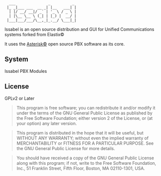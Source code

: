 ```
  ___               _          _ 
 |_ _|___ ___  __ _| |__   ___| |
  | |/ __/ __|/ _` | '_ \ / _ \ |
  | |\__ \__ \ (_| | |_) |  __/ |
 |___|___/___/\__,_|_.__/ \___|_|
```

Issabel is an open source distribution and GUI for Unified Communications systems forked from Elastix&copy;

It uses the [Asterisk©](http://www.asterisk.org/ "Asterisk Home Page") open source PBX software as its core.

System
----

Issabel PBX Modules


License
----

GPLv2 or Later

>This program is free software; you can redistribute it and/or
>modify it under the terms of the GNU General Public License
>as published by the Free Software Foundation; either version 2
>of the License, or (at your option) any later version.

>This program is distributed in the hope that it will be useful,
>but WITHOUT ANY WARRANTY; without even the implied warranty of
>MERCHANTABILITY or FITNESS FOR A PARTICULAR PURPOSE.  See the
>GNU General Public License for more details.

>You should have received a copy of the GNU General Public License
>along with this program; if not, write to the Free Software
>Foundation, Inc., 51 Franklin Street, Fifth Floor, Boston, MA  02110-1301, USA.
